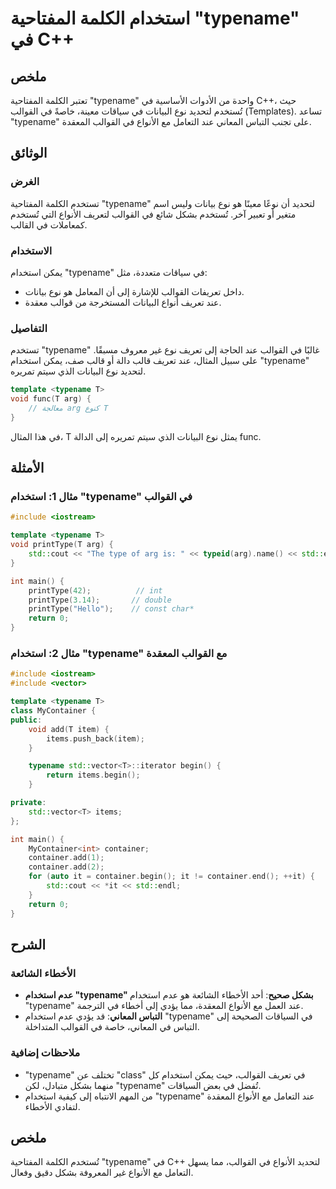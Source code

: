 <!--
Meta Description: # استخدام الكلمة المفتاحية "typename" في C++ ## ملخص تعتبر الكلمة المفتاحية "typename" واحدة من الأدوات الأساسية في C++، حيث تُستخدم لتحديد نوع البيان...
Meta Keywords: typename, استخدام, القوالب, نوع, عند
-->

# استخدام الكلمة المفتاحية "typename" في C++

## ملخص
تعتبر الكلمة المفتاحية "typename" واحدة من الأدوات الأساسية في C++، حيث تُستخدم لتحديد نوع البيانات في سياقات معينة، خاصةً في القوالب (Templates). تساعد "typename" على تجنب التباس المعاني عند التعامل مع الأنواع في القوالب المعقدة.

## الوثائق
### الغرض
تستخدم الكلمة المفتاحية "typename" لتحديد أن نوعًا معينًا هو نوع بيانات وليس اسم متغير أو تعبير آخر. تُستخدم بشكل شائع في القوالب لتعريف الأنواع التي تُستخدم كمعاملات في القالب.

### الاستخدام
يمكن استخدام "typename" في سياقات متعددة، مثل:
- داخل تعريفات القوالب للإشارة إلى أن المعامل هو نوع بيانات.
- عند تعريف أنواع البيانات المستخرجة من قوالب معقدة.

### التفاصيل
تستخدم "typename" غالبًا في القوالب عند الحاجة إلى تعريف نوع غير معروف مسبقًا. على سبيل المثال، عند تعريف قالب دالة أو قالب صف، يمكن استخدام "typename" لتحديد نوع البيانات الذي سيتم تمريره.

```cpp
template <typename T>
void func(T arg) {
    // معالجة arg كنوع T
}
```

في هذا المثال، T يمثل نوع البيانات الذي سيتم تمريره إلى الدالة func. 

## الأمثلة
### مثال 1: استخدام "typename" في القوالب
```cpp
#include <iostream>

template <typename T>
void printType(T arg) {
    std::cout << "The type of arg is: " << typeid(arg).name() << std::endl;
}

int main() {
    printType(42);          // int
    printType(3.14);       // double
    printType("Hello");    // const char*
    return 0;
}
```

### مثال 2: استخدام "typename" مع القوالب المعقدة
```cpp
#include <iostream>
#include <vector>

template <typename T>
class MyContainer {
public:
    void add(T item) {
        items.push_back(item);
    }

    typename std::vector<T>::iterator begin() {
        return items.begin();
    }

private:
    std::vector<T> items;
};

int main() {
    MyContainer<int> container;
    container.add(1);
    container.add(2);
    for (auto it = container.begin(); it != container.end(); ++it) {
        std::cout << *it << std::endl;
    }
    return 0;
}
```

## الشرح
### الأخطاء الشائعة
- **عدم استخدام "typename" بشكل صحيح**: أحد الأخطاء الشائعة هو عدم استخدام "typename" عند العمل مع الأنواع المعقدة، مما يؤدي إلى أخطاء في الترجمة.
- **التباس المعاني**: قد يؤدي عدم استخدام "typename" في السياقات الصحيحة إلى التباس في المعاني، خاصة في القوالب المتداخلة.

### ملاحظات إضافية
- "typename" تختلف عن "class" في تعريف القوالب، حيث يمكن استخدام كل منهما بشكل متبادل، لكن "typename" تُفضل في بعض السياقات.
- من المهم الانتباه إلى كيفية استخدام "typename" عند التعامل مع الأنواع المعقدة لتفادي الأخطاء.

## ملخص
تُستخدم الكلمة المفتاحية "typename" في C++ لتحديد الأنواع في القوالب، مما يسهل التعامل مع الأنواع غير المعروفة بشكل دقيق وفعال.